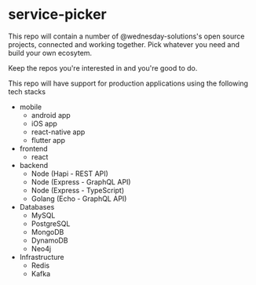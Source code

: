 # service-picker

This repo will contain a number of @wednesday-solutions's open source projects, connected and working together. Pick whatever you need and build your own ecosytem.

Keep the repos you're interested in and you're good to do.

This repo will have support for production applications using the following tech stacks

- mobile
  - android app
  - iOS app
  - react-native app
  - flutter app
- frontend
  - react
- backend
  - Node (Hapi - REST API)
  - Node (Express - GraphQL API)
  - Node (Express - TypeScript)
  - Golang (Echo - GraphQL API)
- Databases
  - MySQL
  - PostgreSQL
  - MongoDB
  - DynamoDB
  - Neo4j
- Infrastructure
  - Redis
  - Kafka
